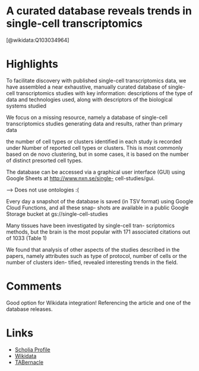 
A curated database reveals trends in single-cell transcriptomics
================================================================
  
  [@wikidata:Q103034964]  

# Highlights

To facilitate discovery with published single-cell transcriptomics data, we have assembled a near exhaustive, manually curated database of single-cell transcriptomics studies with key information: descriptions of the type of data and technologies used, along with descriptors of the biological systems studied

We focus on a missing resource, namely a database of single-cell transcriptomics studies generating data and results, rather than primary data

the number of cell types or clusters identified in each study is recorded under Number of reported cell types or clusters.
This is most commonly based on de novo clustering, but in some cases, it is based on the number of distinct presorted cell types. 

The database can be accessed via a graphical user interface (GUI) using Google Sheets at http://www.nxn.se/single- cell-studies/gui.

--> Does not use ontologies :( 

Every day a snapshot of the database is saved (in TSV
format) using Google Cloud Functions, and all these snap- shots are available in a public Google Storage bucket at gs://single-cell-studies

Many tissues have been investigated by single-cell tran- scriptomics methods, but the brain is the most popular with 171 associated citations out of 1033 (Table 1)

We found that analysis of other aspects of the studies described in the papers, namely attributes such as type of protocol, number of cells or the number of clusters iden- tified, revealed interesting trends in the field.

# Comments

Good option for Wikidata integration! Referencing the article and one of the database releases. 

# Links
  
 * [Scholia Profile](https://scholia.toolforge.org/work/Q103034964)  
 * [Wikidata](https://www.wikidata.org/wiki/Q103034964)  
 * [TABernacle](https://tabernacle.toolforge.org/?#/tab/manual/Q103034964/P921%3BP4510)  
